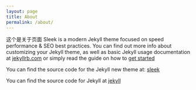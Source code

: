 ```yaml
---
layout: page
title: About
permalink: /about/
---
```

这个是关于页面
Sleek is a modern Jekyll theme focused on speed performance & SEO best practices. You can find out more info about customizing your Jekyll theme, as well as basic Jekyll usage documentation at [jekyllrb.com](http://jekyllrb.com/) or simply read the guide on how to [get started](/getting-started)

You can find the source code for the Jekyll new theme at:
[sleek](https://github.com/janczizikow/sleek)

You can find the source code for Jekyll at
[jekyll](https://github.com/jekyll/jekyll)
